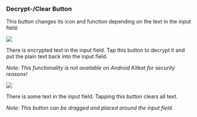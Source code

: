 <a name="button_decrypt"></a>
### Decrypt-/Clear Button
This button changes its icon and function depending on the text in the input field:

<div class="buttoncircle"><img src="ic_lock_open_black_24dp.png"></img></div>

There is encrypted text in the input field. Tap this button to decrypt it and put the plain text back into the input field.

*Note: This functionality is not available on Android Kitkat for security reasons!*


<div class="buttoncircle"><img  src="ic_backspace_black_24dp.png"></img></div>

There is some text in the input field. Tapping this button clears all text.


*Note: This button can be dragged and placed around the input field.*
